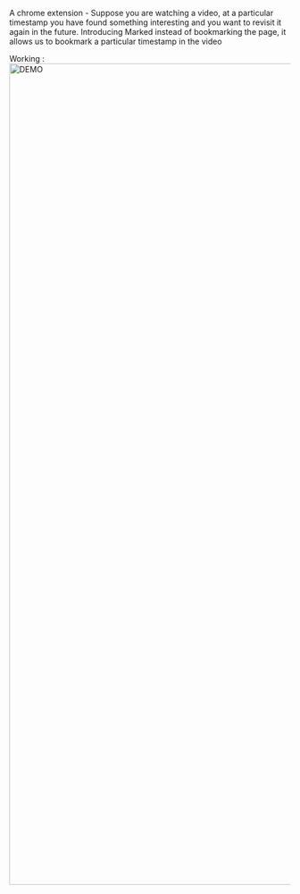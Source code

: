 A chrome extension -
Suppose you are watching a video, at a particular timestamp you have found something interesting and you want to revisit it again in the future. Introducing Marked instead of bookmarking the page, it allows us to bookmark a particular timestamp in the video


Working :
<img width="1470" alt="DEMO" src="https://user-images.githubusercontent.com/71136886/210714667-3ba30d2c-961a-4ed7-8e74-e88c33fb5cd3.png">
